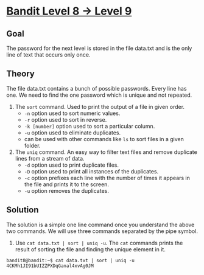 # [Bandit Level 8 → Level 9](https://overthewire.org/wargames/bandit/bandit9.html)

## Goal
The password for the next level is stored in the file data.txt and is the only line of text that occurs only once.

## Theory
The file data.txt contains a bunch of possible passwords. Every line has one. We need to find the one password which is unique and not repeated.
1. The `sort` command.
   Used to print the output of a file in given order.
   - `-n` option used to sort numeric values.
   - `-r` option used to sort in reverse.
   - `-k [number]` option used to sort a particular column.
   - `-u` option used to eliminate duplicates.
   - can be used with other commands like `ls` to sort files in a given folder.
2. The `uniq` command.
   An easy way to filter text files and remove duplicate lines from a stream of data.
   - `-d` option used to print duplicate files.
   - `-D` option used to print all instances of the duplicates.
   - `-c` option prefixes each line with the number of times it appears in the file and prints it to the screen.
   - `-u` option removes the duplicates.

## Solution
The solution is a simple one line command once you understand the above two commands. We will use three commands separated by the pipe symbol.
1. Use `cat data.txt | sort | uniq -u`. The `cat` commands prints the result of sorting the file and finding the unique element in it.
```
bandit8@bandit:~$ cat data.txt | sort | uniq -u
4CKMh1JI91bUIZZPXDqGanal4xvAg0JM
```
